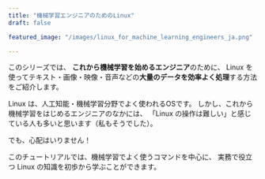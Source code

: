 ```yaml
---
title: "機械学習エンジニアのためのLinux"
draft: false

featured_image: "/images/linux_for_machine_learning_engineers_ja.png"

---
```


このシリーズでは、
**これから機械学習を始めるエンジニア**のために、
Linux を使ってテキスト・画像・映像・音声などの**大量のデータを効率よく処理**する方法をご紹介します。

Linux は、人工知能・機械学習分野でよく使われるOSです。
しかし、これから機械学習をはじめるエンジニアのなかには、
「Linux の操作は難しい」と感じている人も多いと思います（私もそうでした）。

でも、心配はいりません！

このチュートリアルでは、機械学習でよく使うコマンドを中心に、
実務で役立つ Linux の知識を初歩から学ぶことができます。

